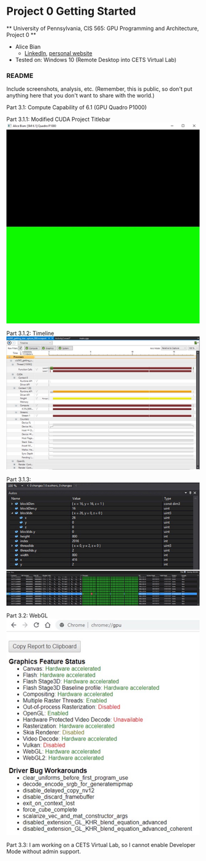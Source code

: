 Project 0 Getting Started
====================

** University of Pennsylvania, CIS 565: GPU Programming and Architecture, Project 0 **

* Alice Bian
  * [LinkedIn](www.linkedin.com/in/alice-bian), [personal website](https://www.alice-bian.com/portfolio)
* Tested on: Windows 10 (Remote Desktop into CETS Virtual Lab)

### README

Include screenshots, analysis, etc. (Remember, this is public, so don't put
anything here that you don't want to share with the world.)

Part 3.1: Compute Capability of 6.1 (GPU Quadro P1000)

Part 3.1.1: Modified CUDA Project Titlebar
<br />
![Modify CUDA Project Titlebar](images/Modify_CUDA_Project_Titlebar.jpeg)

Part 3.1.2: Timeline
<br />
![Timeline](images/Timeline.jpeg)

Part 3.1.3: 
<br />
![Autos](images/Autos.jpeg)
![Warp Info](images/Warp_Info.jpeg)

Part 3.2: WebGL
<br />
![WebGL](images/WebGL.jpeg)

Part 3.3: I am working on a CETS Virtual Lab, so I cannot enable Developer Mode without admin support.



